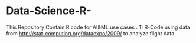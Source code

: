 # Data-Science-R-
This Repository Contain R code for AI&ML use cases .
       1) R-Code using data from http://stat-computing.org/dataexpo/2009/ to analyze flight data

